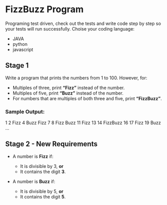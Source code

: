 # FizzBuzz Program

Programing test driven, check out the tests and write code step by step so your tests will run successfully.
Choise your coding language:
- JAVA
- python
- javascript

## Stage 1

Write a program that prints the numbers from 1 to 100. However, for:

- Multiples of three, print **“Fizz”** instead of the number.
- Multiples of five, print **“Buzz”** instead of the number.
- For numbers that are multiples of both three and five, print **“FizzBuzz”**.

### Sample Output:
1 2 Fizz 4 Buzz Fizz 7 8 Fizz Buzz 11 Fizz 13 14 FizzBuzz 16 17 Fizz 19 Buzz ...

## Stage 2 - New Requirements

- A number is **Fizz** if:
  - It is divisible by 3, **or**
  - It contains the digit **3**.

- A number is **Buzz** if:
  - It is divisible by 5, **or**
  - It contains the digit **5**.

